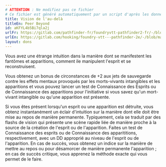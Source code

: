 ```yaml
---
# ATTENTION : Ne modifiez pas ce fichier
# Ce fichier est généré automatiquement par un script d'après les données du module Foundry VTT officiel et de sa traduction
title: Vision de l'au-delà
titleEn: Peer Beyond
id: aKFYL4b5Bi7qla2j
urlFr: https://gitlab.com/pathfinder-fr/foundryvtt-pathfinder2-fr/-/blob/master/data/feats/aKFYL4b5Bi7qla2j.htm
urlEn: https://gitlab.com/hooking/foundry-vtt---pathfinder-2e/-/blob/master/packs/data/feats.db/peer-beyond.json
layout: dons
---
```

Vous avez une étrange intuition dans la manière dont se manifestent les fantômes et apparitions, comment ile manipulent l'esprit et se reconstruisent.

Vous obtenez un bonus de circonstances de +2 aux jets de sauvegarde contre les effets mentaux provoqués par les morts-vivants intangibles et les apparitions et vous pouvez lancer un test de Connaissance des Esprits ou de Connaissance des apparitions pour l'initiative si vous savez qu'un mort-vivant intangible ou qu'une apparition est présente.

Si vous êtes présent lorsqu'un esprit ou une apparition est détruite, vous obtenz instantanément un éclair d'intuition sur la manière dont elle doit être mise au repos de manière permanente. Typiquement, cela se traduit par des flashs de vision qui présente une scène rapide liée de manière proche à la source de la création de l'esprit ou de l'apparition. Faites un test de Connaissance des esprits ou de Connaissance des apparititions, respectivement, avec un DD approprié au niveau de l'esprit ou de l'apparition. En cas de succès, vous obtenez un indice sur la manière de mettre au repos ou pour désamorcer de manière permanente l'apparition ; en cas de succès critique, vous apprenez la méthode exacte qui vous permet de le faire.
